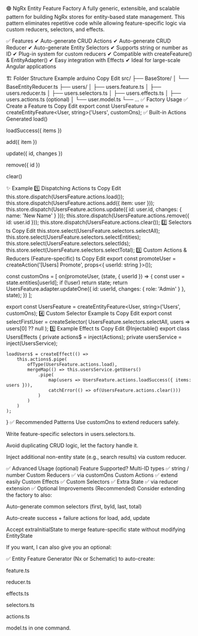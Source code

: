 🟣 NgRx Entity Feature Factory
A fully generic, extensible, and scalable pattern for building NgRx stores for entity-based state management.
This pattern eliminates repetitive code while allowing feature-specific logic via custom reducers, selectors, and effects.

✅ Features
✔ Auto-generate CRUD Actions
✔ Auto-generate CRUD Reducer
✔ Auto-generate Entity Selectors
✔ Supports string or number as ID
✔ Plug-in system for custom reducers
✔ Compatible with createFeature() & EntityAdapter()
✔ Easy integration with Effects
✔ Ideal for large-scale Angular applications

🏗 Folder Structure Example
arduino
Copy
Edit
src/
 ├── BaseStore/
 │    └── BaseEntityReducer.ts
 ├── users/
 │    ├── users.feature.ts
 │    ├── users.reducer.ts
 │    ├── users.selectors.ts
 │    ├── users.effects.ts
 │    ├── users.actions.ts (optional)
 │    └── user.model.ts
 └── ...
✅ Factory Usage
✅ Create a Feature
ts
Copy
Edit
export const UsersFeature = createEntityFeature<User, string>('Users', customOns);
✅ Built-in Actions Generated
load()

loadSuccess({ items })

add({ item })

update({ id, changes })

remove({ id })

clear()

✨ Example
1️⃣ Dispatching Actions
ts
Copy
Edit
this.store.dispatch(UsersFeature.actions.load());
this.store.dispatch(UsersFeature.actions.add({ item: user }));
this.store.dispatch(UsersFeature.actions.update({ id: user.id, changes: { name: 'New Name' } }));
this.store.dispatch(UsersFeature.actions.remove({ id: user.id }));
this.store.dispatch(UsersFeature.actions.clear());
2️⃣ Selectors
ts
Copy
Edit
this.store.select(UsersFeature.selectors.selectAll);
this.store.select(UsersFeature.selectors.selectEntities);
this.store.select(UsersFeature.selectors.selectIds);
this.store.select(UsersFeature.selectors.selectTotal);
3️⃣ Custom Actions & Reducers (Feature-specific)
ts
Copy
Edit
export const promoteUser = createAction('[Users] Promote', props<{ userId: string }>());

const customOns = [
    on(promoteUser, (state, { userId }) => {
        const user = state.entities[userId];
        if (!user) return state;
        return UsersFeature.adapter.updateOne({ id: userId, changes: { role: 'Admin' } }, state);
    })
];

export const UsersFeature = createEntityFeature<User, string>('Users', customOns);
4️⃣ Custom Selector Example
ts
Copy
Edit
export const selectFirstUser = createSelector(
    UsersFeature.selectors.selectAll,
    users => users[0] ?? null
);
5️⃣ Example Effect
ts
Copy
Edit
@Injectable()
export class UsersEffects {
    private actions$ = inject(Actions);
    private usersService = inject(UsersService);

    loadUsers$ = createEffect(() =>
        this.actions$.pipe(
            ofType(UsersFeature.actions.load),
            mergeMap(() => this.usersService.getUsers()
                .pipe(
                    map(users => UsersFeature.actions.loadSuccess({ items: users })),
                    catchError(() => of(UsersFeature.actions.clear()))
                )
            )
        )
    );
}
✅ Recommended Patterns
Use customOns to extend reducers safely.

Write feature-specific selectors in users.selectors.ts.

Avoid duplicating CRUD logic, let the factory handle it.

Inject additional non-entity state (e.g., search results) via custom reducer.

✅ Advanced Usage (optional)
Feature	Supported?
Multi-ID types	✅ string / number
Custom Reducers	✅ via customOns
Custom Actions	✅ extend easily
Custom Effects	✅
Custom Selectors	✅
Extra State	✅ via reducer extension
✅ Optional Improvements (Recommended)
Consider extending the factory to also:

Auto-generate common selectors (first, byId, last, total)

Auto-create success + failure actions for load, add, update

Accept extraInitialState to merge feature-specific state without modifying EntityState

If you want, I can also give you an optional:

✅ Entity Feature Generator (Nx or Schematic)
to auto-create:

feature.ts

reducer.ts

effects.ts

selectors.ts

actions.ts

model.ts
in one command.
